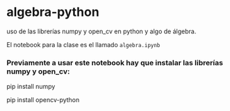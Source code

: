 # algebra-python
uso de las librerías numpy y open_cv en python y algo de álgebra.

El notebook para la clase es el llamado `algebra.ipynb`

### Previamente a usar este notebook hay que instalar las librerías numpy y open_cv:

pip install numpy

pip install opencv-python 


